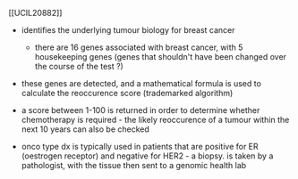 [[UCIL20882]]

- identifies the underlying tumour biology for breast cancer
	- there are 16 genes associated with breast cancer, with 5 housekeeping genes (genes that shouldn't have been changed over the course of the test ?)
- these genes are detected, and a mathematical formula is used to calculate the reoccurence score (trademarked algorithm)
- a score between 1-100 is returned in order to determine whether chemotherapy is required - the likely reoccurence of a tumour within the next 10 years can also be checked

- onco type dx is typically used in patients that are positive for ER (oestrogen receptor) and negative for HER2 - a biopsy. is taken by a pathologist, with the tissue then sent to a genomic health lab